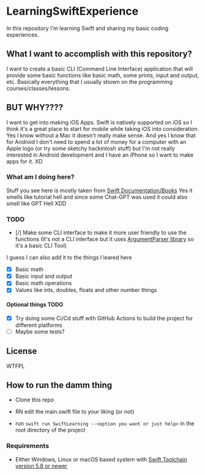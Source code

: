 # LearningSwiftExperience

In this repository I'm learning Swift and sharing my basic coding experiences.

## What I want to accomplish with this repository?

I want to create a basic CLI (Command Line Interface) application that will provide some basic functions like basic math, some prints, input and output, etc.
Basically everything that I usually shown on the programming courses/classes/lessons.

## BUT WHY????

I want to get into making iOS Apps. Swift is natively supported on iOS so I think it's a great place to start for mobile while taking iOS into consideration. Yes I know without a Mac it doesn't really make sense. And yes I know that for Android I don't need to spend a lot of money for a computer with an Apple logo (or try some sketchy hackintosh stuff) but I'm not really interested in Android development and I have an iPhone so I want to make apps for it. XD

### What am I doing here?

Stuff you see here is mostly taken from [Swift Documentation/Books](https://docs.swift.org/swift-book/documentation/the-swift-programming-language/)
Yes it smells like tutorial hell and since some Chat-GPT was used it could also smell like GPT Hell XDD

### TODO

- [/]  Make some CLI interface to make it more user friendly to use the functions (It's not a CLI interface but it uses [ArgumentParser library](https://github.com/apple/swift-argument-parser) so it's a basic CLI Tool)

I guess I can also add it to the things I leared here

<!-- - [ ] Format the code to make it compatible with [Swift-DooC](https://developer.apple.com/documentation/docc) I'm not a Mac user(currently). Basic documentation inside this basic code should be enough-->
- [x] Basic math
- [x] Basic input and output
- [x] Basic math operations
- [x] Values like ints, doubles, floats and other number things

#### Optional things TODO

- [x] Try doing some Ci/Cd stuff with GitHub Actions to build the project for different platforms
- [ ] Maybe some tests?

## License

WTFPL

## How to run the damm thing

- Clone this repo

- RN edit the main.swift file to your liking (or not)
- run `swift run SwiftLearning --<option you want or just
help>` in the root directory of the project

### Requirements

- Either Windows, Linux or macOS based system with [Swift Toolchain version 5.8 or newer](https://swift.org/download/#releases)
